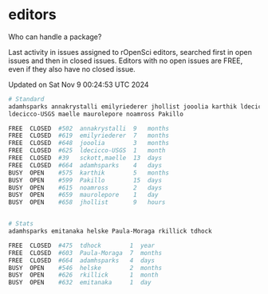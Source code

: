 # editors

Who can handle a package?

Last activity in issues assigned to rOpenSci editors, searched first in open
issues and then in closed issues. Editors with no open issues are FREE, even if
they also have no closed issue.


Updated on Sat Nov 9 00:24:53 UTC 2024

```bash
# Standard
adamhsparks annakrystalli emilyriederer jhollist jooolia karthik ldecicco
ldecicco-USGS maelle maurolepore noamross Pakillo

FREE  CLOSED  #502  annakrystalli  9   months
FREE  CLOSED  #619  emilyriederer  7   months
FREE  CLOSED  #648  jooolia        3   months
FREE  CLOSED  #625  ldecicco-USGS  1   month
FREE  CLOSED  #39   sckott,maelle  13  days
FREE  CLOSED  #664  adamhsparks    4   days
BUSY  OPEN    #575  karthik        5   months
BUSY  OPEN    #599  Pakillo        15  days
BUSY  OPEN    #615  noamross       2   days
BUSY  OPEN    #659  maurolepore    1   day
BUSY  OPEN    #658  jhollist       9   hours


# Stats
adamhsparks emitanaka helske Paula-Moraga rkillick tdhock

FREE  CLOSED  #475  tdhock        1  year
FREE  CLOSED  #603  Paula-Moraga  7  months
FREE  CLOSED  #664  adamhsparks   4  days
BUSY  OPEN    #546  helske        2  months
BUSY  OPEN    #626  rkillick      1  month
BUSY  OPEN    #632  emitanaka     1  day
```
